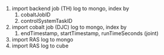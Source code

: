 1. import backend job (TH) log to mongo, index by
   1. cobaltJobID
   2. controlSystemTaskID
2. import cobalt job (DJC) log to mongo, index by
   1. endTimestamp, startTimestamp, runTimeSeconds (joint)
3. import RAS log to mongo
4. import RAS log to cube

